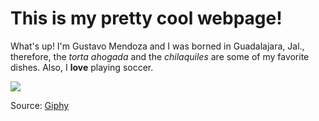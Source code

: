 # This is my pretty cool webpage!

What's up! I'm Gustavo Mendoza and I was borned in Guadalajara, Jal., therefore, the *torta ahogada* and the *chilaquiles* are some of my favorite dishes. Also, I **love** playing soccer.

![](https://media.giphy.com/media/elatsjsGzdLtNov4Ky/giphy.gif)

Source: [Giphy](https://giphy.com/gifs/football-chicken-bro-elatsjsGzdLtNov4Ky)
